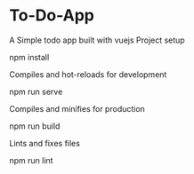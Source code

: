 # To-Do-App

A Simple todo app built with vuejs
Project setup

  npm install

Compiles and hot-reloads for development

  npm run serve

Compiles and minifies for production

  npm run build

Lints and fixes files

  npm run lint

